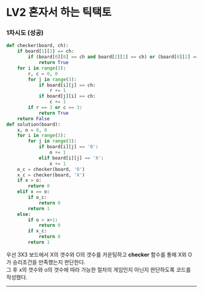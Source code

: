 # LV2 혼자서 하는 틱택토

### 1차시도 (성공)
```py
def checker(board, ch):
    if board[1][1] == ch:
        if (board[0][0] == ch and board[2][2] == ch) or (board[0][2] == ch and board[2][0] == ch):
            return True
    for i in range(3):
        r, c = 0, 0
        for j in range(3):
            if board[i][j] == ch:
                r += 1
            if board[j][i] == ch:
                c += 1
        if r == 3 or c == 3:
            return True
    return False
def solution(board):
    x, o = 0, 0
    for i in range(3):
        for j in range(3):
            if board[i][j] == 'O':
                o += 1
            elif board[i][j] == 'X':
                x += 1
    o_c = checker(board, 'O')
    x_c = checker(board, 'X')
    if x > o:
        return 0
    elif x == o:
        if o_c:
            return 0
        return 1
    else:
        if o > x+1:
            return 0
        if x_c:
            return 0
        return 1
```

우선 3X3 보드에서 X의 갯수와 O의 갯수를 카운팅하고 **checker** 함수를 통해 X와 O가 승리조건을 만족했는지 판단한다.  
그 후 x의 갯수와 o의 갯수에 따라 가능한 절차의 게임인지 아닌지 판단하도록 코드를 작성했다.


*****

